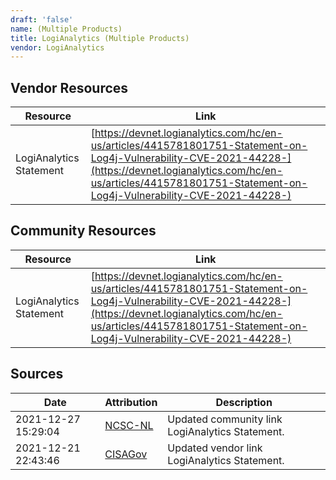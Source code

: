 ```yaml
---
draft: 'false'
name: (Multiple Products)
title: LogiAnalytics (Multiple Products)
vendor: LogiAnalytics
---
```


## Vendor Resources
| Resource | Link |
| --- | --- |
| LogiAnalytics Statement | [https://devnet.logianalytics.com/hc/en-us/articles/4415781801751-Statement-on-Log4j-Vulnerability-CVE-2021-44228-](https://devnet.logianalytics.com/hc/en-us/articles/4415781801751-Statement-on-Log4j-Vulnerability-CVE-2021-44228-) |

## Community Resources
| Resource | Link |
| --- | --- |
| LogiAnalytics Statement | [https://devnet.logianalytics.com/hc/en-us/articles/4415781801751-Statement-on-Log4j-Vulnerability-CVE-2021-44228-](https://devnet.logianalytics.com/hc/en-us/articles/4415781801751-Statement-on-Log4j-Vulnerability-CVE-2021-44228-) |


## Sources
| Date | Attribution | Description |
| --- | --- | --- |
| 2021-12-27 15:29:04 | [NCSC-NL](https://github.com/NCSC-NL/log4shell/blob/main/software/README.md) | Updated community link LogiAnalytics Statement.  |
| 2021-12-21 22:43:46 | [CISAGov](https://raw.githubusercontent.com/cisagov/log4j-affected-db/develop/README.md) | Updated vendor link LogiAnalytics Statement.  |
